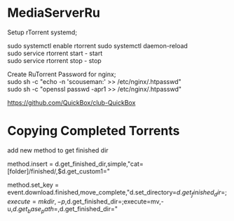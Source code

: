 # MediaServerRu

Setup rTorrent systemd;  


sudo systemctl enable rtorrent
sudo systemctl daemon-reload  
sudo service rtorrent start       - start  
sudo service rtorrent stop        - stop  


Create RuTorrent Password for nginx;  
sudo sh -c "echo -n 'scouseman:' >> /etc/nginx/.htpasswd"  
sudo sh -c "openssl passwd -apr1 >> /etc/nginx/.htpasswd"  

  
https://github.com/QuickBox/club-QuickBox


# Copying Completed Torrents
add new method to get finished dir


method.insert = d.get_finished_dir,simple,"cat=[folder]/finished/,$d.get_custom1="

method.set_key = event.download.finished,move_complete,"d.set_directory=$d.get_finished_dir=;execute=mkdir,-p,$d.get_finished_dir=;execute=mv,-u,$d.get_base_path=,$d.get_finished_dir="

